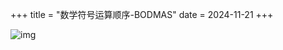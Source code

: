 +++
title = "数学符号运算顺序-BODMAS"
date = 2024-11-21
+++

![img](https://linxz-aliyun.oss-cn-shenzhen.aliyuncs.com/images/202411211515169.png)

